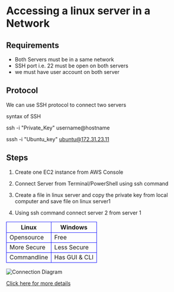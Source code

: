 # Accessing a linux server in a Network

## Requirements

- Both Servers must be in a same network
- SSH port i.e. 22 must be open on both servers
- we must have user account on both server

## Protocol
 
 We can use SSH protocol to connect two servers

 syntax of SSH

 ssh -i "Private_Key" username@hostname

 sssh -i "Ubuntu_key" ubuntu@172.31.23.11



## Steps

1. Create one EC2 instance from AWS Console

2. Connect Server from Terminal/PowerShell using ssh command

3. Create a file in linux server and copy the private key from local computer and save file on linux server1

4. Using ssh command connect server 2 from server 1

<style>
table {
  border-collapse: collapse;
}

td, th {
  border: 1px  solid blue;
}
</style> 

|Linux       |Windows        |
|---------   | ----------    |
|Opensource  | Free          |
|More Secure | Less Secure   |
|Commandline | Has GUI & CLI |

![Connection Diagram](Img1.png) 

[Click here for more details](https://google.com )


